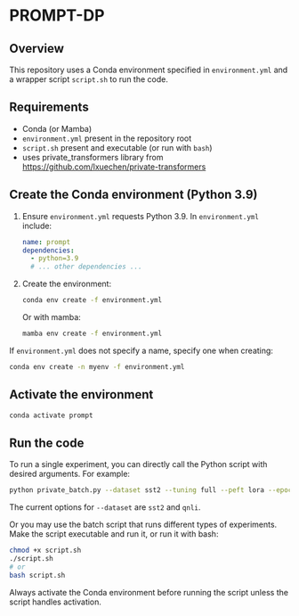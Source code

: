 # PROMPT-DP

## Overview
This repository uses a Conda environment specified in `environment.yml` and a wrapper script `script.sh` to run the code.

## Requirements
- Conda (or Mamba)
- `environment.yml` present in the repository root
- `script.sh` present and executable (or run with `bash`)
- uses private_transformers library from https://github.com/lxuechen/private-transformers

## Create the Conda environment (Python 3.9)
1. Ensure `environment.yml` requests Python 3.9. In `environment.yml` include:
    ```yaml
    name: prompt
    dependencies:
      - python=3.9
      # ... other dependencies ...
    ```
2. Create the environment:
    ```bash
    conda env create -f environment.yml
    ```
    Or with mamba:
    ```bash
    mamba env create -f environment.yml
    ```

If `environment.yml` does not specify a name, specify one when creating:
```bash
conda env create -n myenv -f environment.yml
```


## Activate the environment
```bash
conda activate prompt
```

## Run the code
To run a single experiment, you can directly call the Python script with desired arguments. For example:
```bash
python private_batch.py --dataset sst2 --tuning full --peft lora --epochs 30 --use_dp
```

The current options for `--dataset` are `sst2` and `qnli`.

Or you may use the batch script that runs different types of experiments.
Make the script executable and run it, or run it with bash:
```bash
chmod +x script.sh
./script.sh
# or
bash script.sh
```
Always activate the Conda environment before running the script unless the script handles activation.
